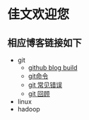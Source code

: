 ﻿# 佳文欢迎您
## 相应博客链接如下
- git
	- [github blog build](http://taojiawen.github.io/git/build)
	- [git命令](http://taojiawen.github.io/git/)
	- [git 常见错误](http://taojiawen.github.io/git/wrong)
	- [git 回顾](http://taojiawen.github.io/git/more)
- linux
- hadoop
